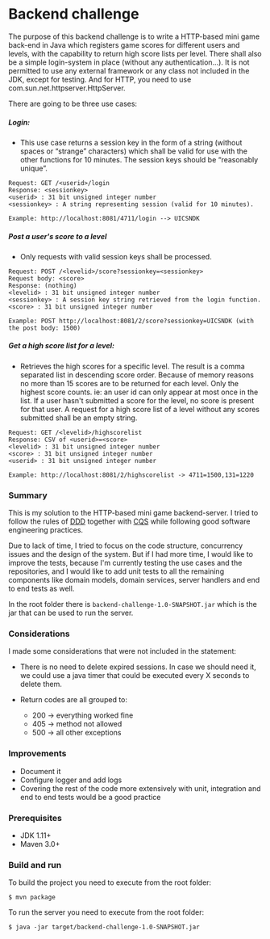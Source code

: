 # Backend challenge

The purpose of this backend challenge is to write a HTTP-based mini game back-end in Java which registers game scores for different users and levels, with the capability to return high score lists per level. There shall also be a simple login-system in place (without any authentication...). It is not permitted to use any external framework or any class not included in the JDK, except for testing. And for HTTP, you need to use com.sun.net.httpserver.HttpServer.

There are going to be three use cases:

##### Login:

   - This use case returns a session key in the form of a string (without spaces or “strange” characters) which shall be valid for use with the other functions for 10 minutes. The session keys should be “reasonably unique”.
    
```
Request: GET /<userid>/login
Response: <sessionkey>
<userid> : 31 bit unsigned integer number
<sessionkey> : A string representing session (valid for 10 minutes).

Example: http://localhost:8081/4711/login --> UICSNDK
```

##### Post a user's score to a level

   - Only requests with valid session keys shall be processed.

```
Request: POST /<levelid>/score?sessionkey=<sessionkey> 
Request body: <score>
Response: (nothing)
<levelid> : 31 bit unsigned integer number
<sessionkey> : A session key string retrieved from the login function. 
<score> : 31 bit unsigned integer number

Example: POST http://localhost:8081/2/score?sessionkey=UICSNDK (with the post body: 1500)
```

##### Get a high score list for a level:

   - Retrieves the high scores for a specific level. The result is a comma separated list in descending score order. Because of memory reasons no more than 15 scores are to be returned for each level. Only the highest score counts. ie: an user id can only appear at most once in the list. If a user hasn't submitted a score for the level, no score is present for that user. A request for a high score list of a level without any scores submitted shall be an empty string.


```
Request: GET /<levelid>/highscorelist 
Response: CSV of <userid>=<score>
<levelid> : 31 bit unsigned integer number
<score> : 31 bit unsigned integer number
<userid> : 31 bit unsigned integer number

Example: http://localhost:8081/2/highscorelist -> 4711=1500,131=1220
```

### Summary

This is my solution to the HTTP-based mini game backend-server. I tried to follow the rules of [DDD](https://en.wikipedia.org/wiki/Domain-driven_design) together with [CQS](https://en.wikipedia.org/wiki/Command–query_separation) while following good software engineering practices.

Due to lack of time, I tried to focus on the code structure, concurrency issues and the design of the system. But if I had more time, I would like to improve the tests, because I'm currently testing the use cases and the repositories, and I would like to add unit tests to all the remaining components like domain models, domain services, server handlers and end to end tests as well.

In the root folder there is `backend-challenge-1.0-SNAPSHOT.jar` which is the jar that can be used to run the server.


### Considerations

I made some considerations that were not included in the statement:

- There is no need to delete expired sessions. In case we should need it, we could use a java timer that could be executed every X seconds to delete them.

- Return codes are all grouped to:
    - 200 -> everything worked fine
    - 405 -> method not allowed
    - 500 -> all other exceptions

### Improvements

- Document it
- Configure logger and add logs
- Covering the rest of the code more extensively with unit, integration and end to end tests would be a good practice

### Prerequisites

* JDK 1.11+
* Maven 3.0+

### Build and run 

To build the project you need to execute from the root folder: 

```
$ mvn package
```

To run the server you need to execute from the root folder: 

```
$ java -jar target/backend-challenge-1.0-SNAPSHOT.jar
```



